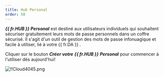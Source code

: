 ```yaml
---
title: Hub Personal
order: 50
---
```

***{{ fr.HUB }} Personal*** est destiné aux utilisateurs individuels qui souhaitent sécuriser gratuitement leurs mots de passe personnels dans un coffre sécurisé. Il s'agit d'un outil de gestion des mots de passe infonuagique et facile à utiliser, lié à votre {{ fr.DA }} .  

Cliquer sur le bouton ***Créer votre*** ***{{ fr.HUB }}*** ***Personal*** pour commencer à l'utiliser dès aujourd'hui!  

![!!Cloud4045.png](/img/fr/cloud/Cloud4045.png) 
